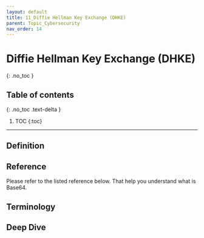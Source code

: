 ```yaml
---
layout: default
title: 11_Diffie Hellman Key Exchange (DHKE)
parent: Topic_Cybersecurity
nav_order: 14
---
```


# Diffie Hellman Key Exchange (DHKE)
{: .no_toc }

## Table of contents
{: .no_toc .text-delta }

1. TOC
{:toc}

---

## Definition


## Reference
Please refer to the listed reference below. That help you understand what is Base64.

## Terminology

## Deep Dive